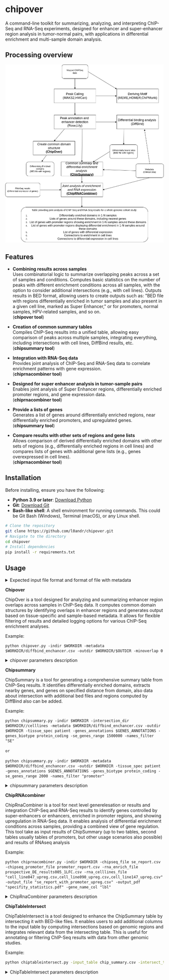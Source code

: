 # chipover
A command-line toolkit for summarizing, analyzing, and interpreting ChIP-Seq and RNA-Seq experiments, designed for enhancer and super-enhancer region analysis in tumor-normal pairs, with applications in differential enrichment and multi-sample domain analysis. 

## Processing overview

<img src="img/analysis_graph.png">

## Features 

- **Combining results across samples**  
  Uses combinatorial logic to summarize overlapping peaks across a set of samples and conditions. Computes basic statistics on the number of peaks with different enrichment conditions across all samples, with the option to consider additional intersections (e.g., with cell lines). Outputs results in BED format, allowing users to create outputs such as: "BED file with regions differentially enriched in tumor samples and also present in a given cell line, marked as Super Enhancer," or for promoters, normal samples, HPV-related samples, and so on.  
  (**chipover tool**)

- **Creation of common summary tables**  
  Compiles ChIP-Seq results into a unified table, allowing easy comparison of peaks across multiple samples, integrating everything, including intersections with cell lines, DiffBind results, etc.  
  (**chipsummary tool**)

- **Integration with RNA-Seq data**  
  Provides joint analysis of ChIP-Seq and RNA-Seq data to correlate enrichment patterns with gene expression.  
  (**chiprnacombiner tool**)

- **Designed for super enhancer analysis in tumor-sample pairs**  
  Enables joint analysis of Super Enhancer regions, differentially enriched promoter regions, and gene expression data.  
  (**chiprnacombiner tool**)

- **Provide a lists of genes**  
  Generates a list of genes around differentially enriched regions, near differentially enriched promoters, and upregulated genes.  
  (**chipsummary tool**)

- **Compare results with other sets of regions and gene lists**  
  Allows comparison of derived differentially enriched domains with other sets of regions (e.g., differentially enriched regions in cell lines) and compares lists of genes with additional gene lists (e.g., genes overexpressed in cell lines).  
  (**chiprnacombiner tool**)
  
## Installation

Before installing, ensure you have the following:

- **Python 3.9 or later**: [Download Python](https://www.python.org/downloads/)
- **Git**: [Download Git](https://git-scm.com/downloads)
- **Bash-like shell**: A shell environment for running commands. This could be Git Bash (Windows), Terminal (macOS), or any Linux shell.

```bash
# Clone the repository
git clone https://github.com/l0andr/chipover.git
# Navigate to the directory
cd chipover
# Install dependencies
pip install -r requirements.txt
```

## Usage


<details>
<summary>Expected input file format and format of file with metadata </summary>

Expected format of input BED files:
| Chromosome | Start      | End        | Type | Score | Strand |
|------------|------------|------------|------|-------|--------|
| chr2       | 70023598   | 70143951   | SE   | 34323 | +      |
| chr10      | 61960248   | 62085351   | promotor| 34284 | +      |
| chr11      | 65403898   | 65455601   | enhancer| 28277 | +      |
| chr22      | 46034448   | 46088542   | other  | 27639 | +      |


Format of file with metadata:
| SampleID      | bamReads               | bamControl             | ControlID      | Peaks                  | Factor | Tissue   | Condition | Treatment | PeakCaller | Replicate |
|---------------|------------------------|------------------------|----------------|------------------------|--------|----------|-----------|-----------|------------|-----------|
| 30709t        | [path_to_file]         | [path_to_file]         | 30709t         | [path_to_file]         | h3k27ac| patient  | tumor     | noHPV     | bed        | 1         |
| 30866n        | [path_to_file]         | [path_to_file]         | 30866n         | [path_to_file]         | h3k27ac| patient  | normal    | HPV       | bed        | 1         |
| 30862n        | [path_to_file]         | [path_to_file]         | 30862n         | [path_to_file]         | h3k27ac| patient  | normal    | HPV       | bed        | 1         |
| hok16b        | [path_to_file]         | [path_to_file]         | hok16b         | [path_to_file]         | h3k27ac| cellline | normal    | HPV       | bed        | 1         |
| 30866t        | [path_to_file]         | [path_to_file]         | 30866t         | [path_to_file]         | h3k27ac| patient  | tumor     | HPV       | bed        | 1         |

Mandatory columns is SampleID,Peaks with paths to inpu BED files,Tissue,Condition. All other keep for compatability with DiffBind format
</details>

**Chipover**

ChipOver is a tool designed for analyzing and summarizing enhancer region overlaps across samples in ChIP-Seq data. It computes common domain structures by identifying overlaps in enhancer regions and generates output based on tissue-specific and sample-based metadata. It allows for flexible filtering of results and detailed logging options for various ChIP-Seq enrichment analyses.

Example:<br>
```
python chipover.py -indir $WORKDIR -metadata $WORKDIR/diffbind_enchancer.csv -outdir $WORKDIR/$OUTDIR -minoverlap 0
```

<details>
  <summary>chipover parameters description </summary>
  
- **`-indir`** (required):  
  Directory containing input BED files.

- **`-outdir`** (required):  
  Directory for saving output BED files.

- **`-minoverlap`** (optional, default = 0):  
  Minimum number of intersections for a domain to be considered.

- **`-filter_regions`** (optional):  
  BED file used for filtering results by specified regions.

- **`-tissue_spec`** (optional):  
  Specifies a tissue type for analysis; only data from this tissue will be used.

- **`-label`** (optional):  
  Additional label to append to output filenames.

- **`-metadata`** (optional):  
  CSV file containing sample metadata (required columns: `SampleID`, `Tissue`, `Condition`) - in general format of metadata file the same as used by DiffBind.

- **`-verbose`** (optional, default = 1):  
  Sets log level (0 = error, 1 = info, 2 = debug).
  
</details>

**Chipsummary**

ChipSummary is a tool for generating a comprehensive summary table from ChIP-Seq results. It identifies differentially enriched domains, extracts nearby genes, and genes on specified distance from domain,
also data about intersection with additional bed files and regions computed by DiffBind also can be added. 

Example:<br>
```
python chipsummary.py -indir $WORKDIR -intersection_dir $WORKDIR//celllines -metadata $WORKDIR/diffbind_enchancer.csv -outdir $WORKDIR -tissue_spec patient -genes_annotations $GENES_ANNOTATIONS -genes_biotype protein_coding -se_genes_range 1500000 -names_filter "SE"

or

python chipsummary.py -indir $WORKDIR -metadata $WORKDIR/diffbind_enchancer.csv -outdir $WORKDIR -tissue_spec patient -genes_annotations $GENES_ANNOTATIONS -genes_biotype protein_coding -se_genes_range 2000 -names_filter "promoter"

```

<details>
  <summary>chipsummary parameters description </summary>
  
- **`-indir`** (required):  
  Directory containing input BED files.

- **`-file_mask`** (optional, default = `'*.bed'`):  
  File pattern for input files.

- **`-out_perfix`** (optional):  
  Prefix for output filenames. The output format is `[out_perfix]_[type_of_regions]_report.csv`.

- **`-intersection_dir`** (optional):  
  Directory containing BED files for intersection, to be included in the summary.

- **`-names_filter`** (optional):  
  Comma-separated list of region names to include in the analysis. Default is all regions. 

- **`-outdir`** (required):  
  Directory for saving output files.

- **`-filter_regions`** (optional):  
  BED file for filtering results by specified regions.

- **`-tissue_spec`** (optional):  
  Restrict analysis to data from a specific tissue type.

- **`-genes_annotations`** (optional, default = `Homo_sapiens.GRCh38.110.genes.gtf`):  
  Path to a GTF file with gene annotations.

- **`-se_genes_range`** (optional, default = 0):  
  Size of the region around enhancers to extract nearby gene names.

- **`-genes_biotype`** (optional):  
  Biotype of genes to consider (e.g., `protein_coding`). Default includes all genes.

- **`-diffbind_regions`** (optional):  
  Path to a BED file containing DiffBind domains for analysis.

- **`-metadata`** (required):  
  Path to a CSV file in DiffBind metadata format with sample features.

- **`-cov_threshold`** (optional, default = 0.0):  
  Minimum coverage ratio at a peak for differential marking between samples. If specified, requires a "Coverage" column in the metadata.

- **`-verbose`** (optional, default = 1):  
  Log level: `0` for errors, `1` for info, `2` for debug.

  

</details>

**ChipRNAcombiner**

ChipRnaCombiner is a tool for next level generelesation or results and integration ChIP-Seq and RNA-Seq results to identify genes controlled by super-enhancers or enhancers, enriched in promoter regions, and showing upregulation in RNA-Seq data. 
It enables analysis of differential enrichment conditions across samples, providing a combined view of gene regulation. This tool take as input results of ChipSummary (up to two tables, second tables usually tables of promoters, but other usage scenarios also possible) and results of RNAseq analysis  

Example:<br>
```
python chiprnacombiner.py -indir $WORKDIR -chipseq_file se_report.csv -chipseq_promoter_file promoter_report.csv -rna_enrich_file prospective_DE_results005_1LFC.csv -rna_celllines_file "cell_line047_upreg.csv,cell_line090_upreg.csv,cell_line147_upreg.csv" -output_file "se_report_with_promoter_upreg.csv" -output_pdf "specifity_statistics.pdf" -gene_name_col "lbl"
```

<details>
  <summary>ChipRnaCombiner parameters description </summary>
  
- **`-indir`** (required):  
  Directory containing input files.

- **`-chipseq_file`** (required):  
  File with super-enhancer information.

- **`-chipseq_promoter_file`** (optional, default = ""):  
  File with promoter information.

- **`-chipseq_promoter_condition`** (optional, default = "tumor"):  
  Condition for differential enrichment analysis.

- **`-chipseq_promoter_condition_min_samples`** (optional, default = 1):  
  Minimum number of samples that must meet the specified condition.

- **`-chipseq_promoter_condition_max_samples`** (optional, default = 5):  
  Maximum number of samples that must meet the specified condition.

- **`-rna_enrich_file`** (optional, default = ""):  
  File containing RNA-Seq results.

- **`-rna_celllines_file`** (optional, default = ""):  
  File containing RNA-Seq results for cell lines.

- **`-lfc_thresh`** (optional, default = 1.0):  
  Threshold for the absolute value of log fold change to determine significant genes.

- **`-pvalue_thresh`** (optional, default = 0.05):  
  Threshold for p-value to determine significant genes.

- **`-gene_name_col`** (required):  
  Column name in the RNA-Seq file containing gene names.

- **`-output_file`** (required):  
  Output file path for the results.

- **`-output_pdf`** (optional, default = ""):  
  Output PDF file path for optional visualizations.

</details>

**ChipTableIntersect**

ChipTableIntersect is a tool designed to enhance the ChipSummary table by intersecting it with BED-like files. It enables users to add additional columns to the input table by computing intersections based on genomic regions and integrates relevant data from the intersecting table. This is useful for annotating or filtering ChIP-Seq results with data from other genomic studies.

Example:<br>
```bash
python chiptableintersect.py -input_table chip_summary.csv -intersect_table annotations.bed -output intersected_table.csv --chr_col "Chromosome" --start_col "Start" --end_col "End" --match_col "match_flag" --add_cols "GeneName,ExpressionLevel"
```
<details>
  <summary>ChipTableIntersect parameters description</summary>
  
- **`-input_table`** (required):  
  Path to the input table (e.g., ChipSummary table).

- **`-intersect_table`** (required):  
  Path to the table or file with genomic regions to intersect.

- **`-output`** (required):  
  Output file path for the resulting intersected table.

- **`--chr_col`** (optional, default = `"Chromosome"`):  
  Name of the column in both input and intersect tables containing chromosome information.

- **`--start_col`** (optional, default = `"Start"`):  
  Name of the column in both input and intersect tables containing the start position of regions.

- **`--end_col`** (optional, default = `"End"`):  
  Name of the column in both input and intersect tables containing the end position of regions.

- **`--match_col`** (optional, default = intersect table file name):  
  Name of the column to flag matches in the output table.

- **`--add_cols`** (optional, default = `""`):  
  List of columns (comma-separated) from the intersect table to add to the output when matches occur.

- **`-verbose`** (optional, default = `1`):  
  Log level:  
  - `0`: Error messages only  
  - `1`: Basic information messages (default)  
  - `2`: Debug-level messages  

</details>
